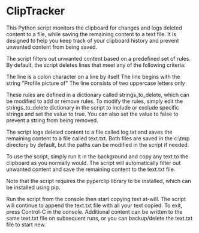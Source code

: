 # ClipTracker

This Python script monitors the clipboard for changes and logs deleted content to a file, while saving the remaining content to a text file. It is designed to help you keep track of your clipboard history and prevent unwanted content from being saved.

The script filters out unwanted content based on a predefined set of rules. By default, the script deletes lines that meet any of the following criteria:

The line is a colon character on a line by itself
The line begins with the string "Profile picture of"
The line consists of two uppercase letters only

These rules are defined in a dictionary called strings_to_delete, which can be modified to add or remove rules. To modify the rules, simply edit the strings_to_delete dictionary in the script to include or exclude specific strings and set the value to true. You can also set the value to false to prevent a string from being removed.

The script logs deleted content to a file called log.txt and saves the remaining content to a file called text.txt. Both files are saved in the c:\tmp directory by default, but the paths can be modified in the script if needed.

To use the script, simply run it in the background and copy any text to the clipboard as you normally would. The script will automatically filter out unwanted content and save the remaining content to the text.txt file.

Note that the script requires the pyperclip library to be installed, which can be installed using pip.

Run the script from the console then start copying text at-will. The script will continue to append the text.txt file with all your text copied. To exit, press Control-C in the console. Additional content can be written to the same text.txt file on subsequent runs, or you can backup/delete the text.txt file to start new.
